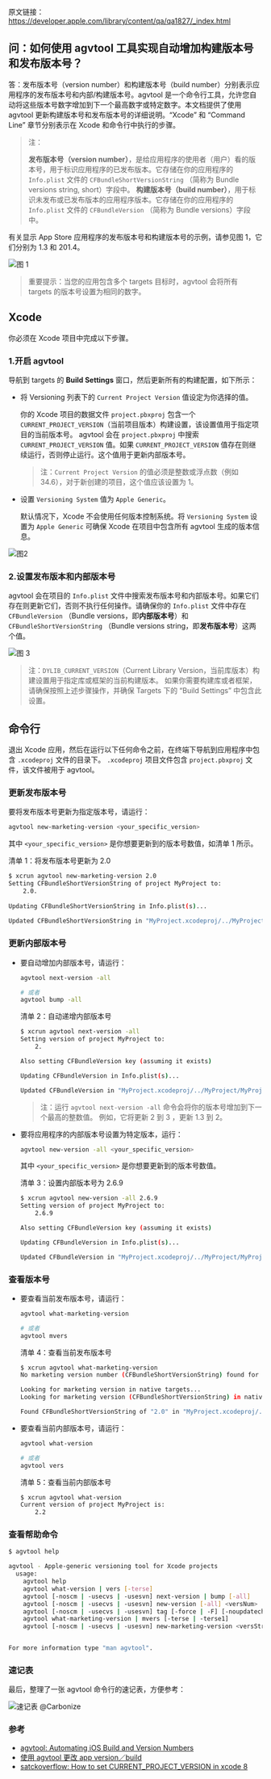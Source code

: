 原文链接：<https://developer.apple.com/library/content/qa/qa1827/_index.html>

## 问：如何使用 agvtool 工具实现自动增加构建版本号和发布版本号？

答：发布版本号（version number）和构建版本号（build number）分别表示应用程序的发布版本号和内部/构建版本号。agvtool 是一个命令行工具，允许您自动将这些版本号数字增加到下一个最高数字或特定数字。本文档提供了使用 agvtool 更新构建版本号和发布版本号的详细说明。“Xcode” 和 “Command Line” 章节分别表示在 Xcode 和命令行中执行的步骤。

> 注：
> 
> **发布版本号（version number）**，是给应用程序的使用者（用户）看的版本号，用于标识应用程序的已发布版本。它存储在你的应用程序的 `Info.plist` 文件的 `CFBundleShortVersionString` （简称为 Bundle versions string, short）字段中。
> **构建版本号（build number）**，用于标识未发布或已发布版本的应用程序版本。它存储在你的应用程序的 `Info.plist` 文件的 `CFBundleVersion` （简称为 Bundle versions）字段中。

有关显示 App Store 应用程序的发布版本号和构建版本号的示例，请参见图 1，它们分别为 1.3 和 201.4。

![图 1](https://developer.apple.com/library/archive/qa/qa1827/Art/QA1827_AppStoreBuildNumber.png)

> 重要提示：当您的应用包含多个 targets 目标时，agvtool 会将所有 targets 的版本号设置为相同的数字。


## Xcode

你必须在 Xcode 项目中完成以下步骤。

### 1.开启 agvtool

导航到 targets 的 **Build Settings** 窗口，然后更新所有的构建配置，如下所示：

* 将 Versioning 列表下的 `Current Project Version` 值设定为你选择的值。

  你的 Xcode 项目的数据文件 `project.pbxproj` 包含一个 `CURRENT_PROJECT_VERSION`（当前项目版本）构建设置，该设置值用于指定项目的当前版本号。
  agvtool 会在 `project.pbxproj` 中搜索 `CURRENT_PROJECT_VERSION` 值。如果 `CURRENT_PROJECT_VERSION` 值存在则继续运行，否则停止运行。这个值用于更新内部版本号。
  
  > 注：`Current Project Version` 的值必须是整数或浮点数（例如 34.6），对于新创建的项目，这个值应该设置为 1。

* 设置 `Versioning System` 值为 `Apple Generic`。
  
  默认情况下，Xcode 不会使用任何版本控制系统。将 `Versioning System` 设置为 `Apple Generic` 可确保 Xcode 在项目中包含所有 agvtool 生成的版本信息。

![图2](https://developer.apple.com/library/archive/qa/qa1827/Art/QA1827_Versioning.png)


### 2.设置发布版本和内部版本号

agvtool 会在项目的 `Info.plist` 文件中搜索发布版本号和内部版本号。如果它们存在则更新它们，否则不执行任何操作。请确保你的 `Info.plist` 文件中存在 `CFBundleVersion` （Bundle versions，即**内部版本号**）和 `CFBundleShortVersionString` （Bundle versions string，即**发布版本号**）这两个值。

![图 3](https://developer.apple.com/library/archive/qa/qa1827/Art/QA1827_InfoPaneInXcode.png)

> 注：`DYLIB_CURRENT_VERSION`（Current Library Version，当前库版本）构建设置用于指定库或框架的当前构建版本。
如果你需要构建库或者框架，请确保按照上述步骤操作，并确保 Targets 下的 “Build Settings” 中包含此设置。


## 命令行

退出 Xcode 应用，然后在运行以下任何命令之前，在终端下导航到应用程序中包含 `.xcodeproj` 文件的目录下。
`.xcodeproj` 项目文件包含 `project.pbxproj` 文件，该文件被用于 agvtool。

### 更新发布版本号

要将发布版本号更新为指定版本号，请运行：

```bash
agvtool new-marketing-version <your_specific_version>
```
其中 `<your_specific_version>` 是你想要更新到的版本号数值，如清单 1 所示。

清单 1：将发布版本号更新为 2.0

```bash
$ xcrun agvtool new-marketing-version 2.0
Setting CFBundleShortVersionString of project MyProject to:
    2.0.
 
Updating CFBundleShortVersionString in Info.plist(s)...
 
Updated CFBundleShortVersionString in "MyProject.xcodeproj/../MyProject/MyProject-Info.plist" to 2.0
```

### 更新内部版本号

* 要自动增加内部版本号，请运行：

    ```bash
    agvtool next-version -all
    
    # 或者
    agvtool bump -all
    ```

    清单 2：自动递增内部版本号

    ```bash
    $ xcrun agvtool next-version -all
    Setting version of project MyProject to:
        2.

    Also setting CFBundleVersion key (assuming it exists)

    Updating CFBundleVersion in Info.plist(s)...

    Updated CFBundleVersion in "MyProject.xcodeproj/../MyProject/MyProject-Info.plist" to 2
    ```

    > 注：运行 `agvtool next-version -all` 命令会将你的版本号增加到下一个最高的整数值。
例如，它将更新 2 到 3 ，更新 1.3 到 2。


* 要将应用程序的内部版本号设置为特定版本，运行：

    ```bash
    agvtool new-version -all <your_specific_version>
    ```

    其中 `<your_specific_version>` 是你想要更新到的版本号数值。


    清单 3：设置内部版本号为 2.6.9

    ```bash
    $ xcrun agvtool new-version -all 2.6.9
    Setting version of project MyProject to:
        2.6.9

    Also setting CFBundleVersion key (assuming it exists)

    Updating CFBundleVersion in Info.plist(s)...

    Updated CFBundleVersion in "MyProject.xcodeproj/../MyProject/MyProject-Info.plist" to 2.6.9
    ```

### 查看版本号

* 要查看当前发布版本号，请运行：

    ```bash
    agvtool what-marketing-version
    
    # 或者
    agvtool mvers
    ```
    
    清单 4：查看当前发布版本号
    
    
    ```bash
    $ xcrun agvtool what-marketing-version
    No marketing version number (CFBundleShortVersionString) found for Jambase targets.

    Looking for marketing version in native targets...
    Looking for marketing version (CFBundleShortVersionString) in native targets...

    Found CFBundleShortVersionString of "2.0" in "MyProject.xcodeproj/../MyProject/MyProject-Info.plist"
    ```
    
* 要查看当前内部版本号，请运行：

    ```bash
    agvtool what-version
    
    # 或者
    agvtool vers
    ```

    清单 5：查看当前内部版本号

    ```bash
    $ xcrun agvtool what-version
    Current version of project MyProject is:
        2.2
    ```

### 查看帮助命令

```bash
$ agvtool help

agvtool - Apple-generic versioning tool for Xcode projects
  usage:
    agvtool help
    agvtool what-version | vers [-terse]
    agvtool [-noscm | -usecvs | -usesvn] next-version | bump [-all]
    agvtool [-noscm | -usecvs | -usesvn] new-version [-all] <versNum>
    agvtool [-noscm | -usecvs | -usesvn] tag [-force | -F] [-noupdatecheck | -Q] [-baseurlfortag]
    agvtool what-marketing-version | mvers [-terse | -terse1]
    agvtool [-noscm | -usecvs | -usesvn] new-marketing-version <versString>


For more information type "man agvtool".
```


### 速记表

最后，整理了一张 agvtool 命令行的速记表，方便参考：

![速记表 @Carbonize](https://blog-andy0570-1256077835.cos.ap-shanghai.myqcloud.com/site_Images/Carbonize%202019-08-02%20at%202.09.50%20PM.png)



### 参考

* [agvtool: Automating iOS Build and Version Numbers](https://medium.com/xcblog/agvtool-automating-ios-build-and-version-numbers-454cab6f1bbe)
* [使用 agvtool 更改 app version／build](https://addicechan.github.io/agvtool/)
* [satckoverflow: How to set CURRENT_PROJECT_VERSION in xcode 8
](https://stackoverflow.com/questions/39673280/how-to-set-current-project-version-in-xcode-8/55525399#55525399)